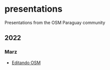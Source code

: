 # presentations
Presentations from the OSM Paraguay community 

## 2022

### Marz

- [Editando OSM](https://prezi.com/view/JPESTELUdVMUnDB5UHn6/)
